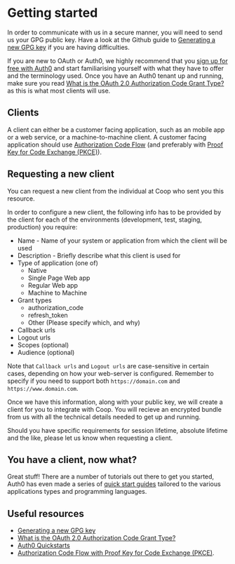 # Getting started

In order to communicate with us in a secure manner, you will need to send us your GPG public key. Have a look at the Github guide to [Generating a new GPG key](https://docs.github.com/en/github/authenticating-to-github/generating-a-new-gpg-key) if you are having difficulties.

If you are new to OAuth or Auth0, we highly recommend that you [sign up for free with Auth0](https://auth0.com/signup) and start familiarising yourself with what they have to offer and the terminology used. Once you have an Auth0 tenant up and running, make sure you read [What is the OAuth 2.0 Authorization Code Grant Type?](https://developer.okta.com/blog/2018/04/10/oauth-authorization-code-grant-type) as this is what most clients will use.

## Clients

A client can either be a customer facing application, such as an mobile app or a web service, or a machine-to-machine client. A customer facing application should use [Authorization Code Flow](https://auth0.com/docs/flows/call-your-api-using-the-authorization-code-flow) (and preferably with [Proof Key for Code Exchange (PKCE)](https://auth0.com/docs/flows/call-your-api-using-the-authorization-code-flow-with-pkce)). 


## Requesting a new client
You can request a new client from the individual at Coop who sent you this resource. 

In order to configure a new client, the following info has to be provided by the client for each of the environments (development, test, staging, production) you require:

* Name - Name of your system or application from which the client will be used
* Description - Briefly describe what this client is used for
* Type of application (one of)
  * Native
  * Single Page Web app
  * Regular Web app
  * Machine to Machine
* Grant types
  * authorization_code
  * refresh_token
  * Other (Please specify which, and why)
* Callback urls
* Logout urls
* Scopes (optional)
* Audience (optional)

Note that `Callback urls` and `Logout urls` are case-sensitive in certain cases, depending on how your web-server is configured. Remember to specify if you need to support both `https://domain.com` and `https://www.domain.com`. 

Once we have this information, along with your public key, we will create a client for you to integrate with Coop. You will recieve an encrypted bundle from us with all the technical details needed to get up and running.

Should you have specific requirements for session lifetime, absolute lifetime and the like, please let us know when requesting a client.

## You have a client, now what?

Great stuff! There are a number of tutorials out there to get you started, Auth0 has even made a series of [quick start guides](https://auth0.com/docs/quickstarts) tailored to the various applications types and programming languages. 

## Useful resources
* [Generating a new GPG key](https://docs.github.com/en/github/authenticating-to-github/generating-a-new-gpg-key)
* [What is the OAuth 2.0 Authorization Code Grant Type?](https://developer.okta.com/blog/2018/04/10/oauth-authorization-code-grant-type)
* [Auth0 Quickstarts](https://auth0.com/docs/quickstarts)
* [Authorization Code Flow with Proof Key for Code Exchange (PKCE)](https://auth0.com/docs/flows/call-your-api-using-the-authorization-code-flow-with-pkce). 
